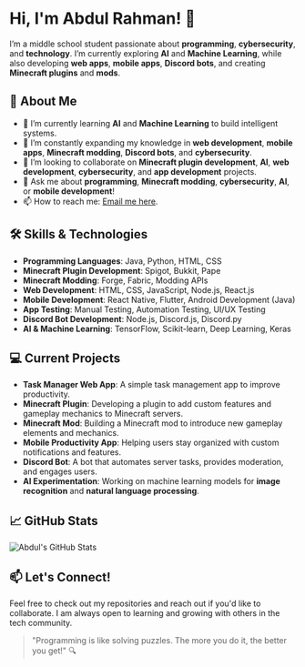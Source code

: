 # Hi, I'm Abdul Rahman! 👋

I’m a middle school student passionate about **programming**, **cybersecurity**, and **technology**. I’m currently exploring **AI** and **Machine Learning**, while also developing **web apps**, **mobile apps**, **Discord bots**, and creating **Minecraft plugins** and **mods**.

## 🚀 About Me
- 🔭 I’m currently learning **AI** and **Machine Learning** to build intelligent systems.
- 🌱 I’m constantly expanding my knowledge in **web development**, **mobile apps**, **Minecraft modding**, **Discord bots**, and **cybersecurity**.
- 👯 I’m looking to collaborate on **Minecraft plugin development**, **AI**, **web development**, **cybersecurity**, and **app development** projects.
- 💬 Ask me about **programming**, **Minecraft modding**, **cybersecurity**, **AI**, or **mobile development**!
- 📫 How to reach me: [Email me here](mailto:your-email@example.com).

## 🛠️ Skills & Technologies
- **Programming Languages**: Java, Python, HTML, CSS
- **Minecraft Plugin Development**: Spigot, Bukkit, Pape
- **Minecraft Modding**: Forge, Fabric, Modding APIs
- **Web Development**: HTML, CSS, JavaScript, Node.js, React.js
- **Mobile Development**: React Native, Flutter, Android Development (Java)
- **App Testing**: Manual Testing, Automation Testing, UI/UX Testing
- **Discord Bot Development**: Node.js, Discord.js, Discord.py
- **AI & Machine Learning**: TensorFlow, Scikit-learn, Deep Learning, Keras

## 💻 Current Projects
- **Task Manager Web App**: A simple task management app to improve productivity.
- **Minecraft Plugin**: Developing a plugin to add custom features and gameplay mechanics to Minecraft servers.
- **Minecraft Mod**: Building a Minecraft mod to introduce new gameplay elements and mechanics.
- **Mobile Productivity App**: Helping users stay organized with custom notifications and features.
- **Discord Bot**: A bot that automates server tasks, provides moderation, and engages users.
- **AI Experimentation**: Working on machine learning models for **image recognition** and **natural language processing**.

## 📈 GitHub Stats
![Abdul's GitHub Stats](https://github-readme-stats.vercel.app/api?username=AbdulRahman&show_icons=true&hide_title=true&hide=prs)

## 📫 Let's Connect!
Feel free to check out my repositories and reach out if you'd like to collaborate. I am always open to learning and growing with others in the tech community.

> "Programming is like solving puzzles. The more you do it, the better you get!" 🔍
